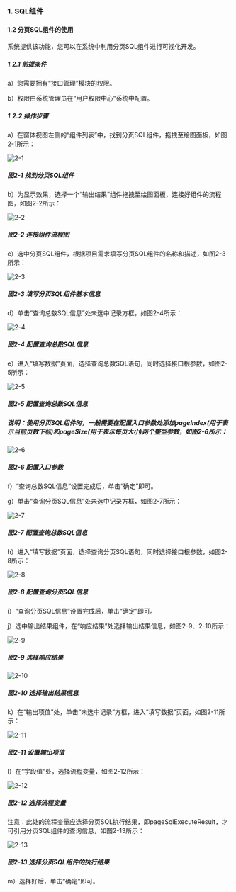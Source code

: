### 1. SQL组件

#### 1.2 分页SQL组件的使用

系统提供该功能，您可以在系统中利用分页SQL组件进行可视化开发。

##### 1.2.1 前提条件

a）您需要拥有“接口管理”模块的权限。

b）权限由系统管理员在“用户权限中心”系统中配置。

##### 1.2.2 操作步骤

a）在窗体视图左侧的“组件列表”中，找到分页SQL组件，拖拽至绘图面板，如图2-1所示：

![2-1](https://www.feisuanyz.com/fsimage/zc-image/cz_22_2_3_03.png)

##### 图2-1 找到分页SQL组件

b）为显示效果，选择一个“输出结果”组件拖拽至绘图面板，连接好组件的流程图，如图2-2所示：

![2-2](https://www.feisuanyz.com/fsimage/zc-image/cz_22_2_3_04.png)

##### 图2-2 连接组件流程图

c）选中分页SQL组件，根据项目需求填写分页SQL组件的名称和描述，如图2-3所示：

![2-3](https://www.feisuanyz.com/fsimage/zc-image/cz_22_2_3_05.png)

##### 图2-3 填写分页SQL组件基本信息

d）单击“查询总数SQL信息”处未选中记录方框，如图2-4所示：

![2-4](https://www.feisuanyz.com/fsimage/zc-image/cz_22_2_3_06.png)

##### 图2-4 配置查询总数SQL信息

e）进入“填写数据”页面，选择查询总数SQL语句，同时选择接口根参数，如图2-5所示：

![2-5](https://www.feisuanyz.com/fsimage/zc-image/cz_22_2_3_07.png)

##### 图2-5 配置查询总数SQL信息

##### 说明：使用分页SQL组件时，一般需要在配置入口参数处添加pageIndex(用于表示当前页数下标)和pageSize(用于表示每页大小)两个整型参数，如图2-6所示：

![2-6](https://www.feisuanyz.com/fsimage/zc-image/cz_22_2_3_01.png)

##### 图2-6 配置入口参数

f）“查询总数SQL信息”设置完成后，单击“确定”即可。

g）单击“查询分页SQL信息”处未选中记录方框，如图2-7所示：

![2-7](https://www.feisuanyz.com/fsimage/zc-image/cz_22_2_3_08.png)

##### 图2-7 配置查询总数SQL信息

h）进入“填写数据”页面，选择查询分页SQL语句，同时选择接口根参数，如图2-8所示：

![2-8](https://www.feisuanyz.com/fsimage/zc-image/cz_22_2_3_09.png)

##### 图2-8 配置查询分页SQL信息

i）“查询分页SQL信息”设置完成后，单击“确定”即可。

j）选中输出结果组件，在“响应结果”处选择输出结果信息，如图2-9、2-10所示：

![2-9](https://www.feisuanyz.com/fsimage/zc-image/cz_22_2_3_10.png)

##### 图2-9 选择响应结果

![2-10](https://www.feisuanyz.com/fsimage/zc-image/cz_22_2_3_11.png)

##### 图2-10 选择输出结果信息

k）在“输出项值”处，单击“未选中记录”方框，进入“填写数据”页面，如图2-11所示：

![2-11](https://www.feisuanyz.com/fsimage/zc-image/cz_22_2_3_12.png)

##### 图2-11 设置输出项值

l）在“字段值”处，选择流程变量，如图2-12所示：

![2-12](https://www.feisuanyz.com/fsimage/zc-image/cz_22_2_3_13.png)

##### 图2-12 选择流程变量

注意：此处的流程变量应选择分页SQL执行结果，即pageSqlExecuteResult，才可引用分页SQL组件的查询信息，如图2-13所示：

![2-13](https://www.feisuanyz.com/fsimage/zc-image/cz_22_2_3_14.png)

##### 图2-13 选择分页SQL组件的执行结果

m）选择好后，单击“确定”即可。

